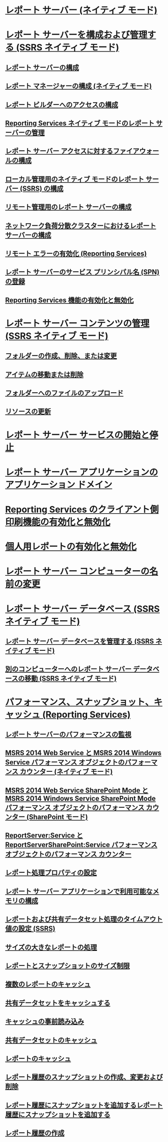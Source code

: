 # [レポート サーバー (ネイティブ モード)](reporting-services-report-server-native-mode.md)
# [レポート サーバーを構成および管理する (SSRS ネイティブ モード)](configure-and-administer-a-report-server-ssrs-native-mode.md)
## [レポート サーバーの構成](configure-a-report-server-reporting-services-native-mode.md)
## [レポート マネージャーの構成 (ネイティブ モード)](configure-web-portal.md)
## [レポート ビルダーへのアクセスの構成](configure-report-builder-access.md)
## [Reporting Services ネイティブ モードのレポート サーバーの管理](manage-a-reporting-services-native-mode-report-server.md)
## [レポート サーバー アクセスに対するファイアウォールの構成](configure-a-firewall-for-report-server-access.md)
## [ローカル管理用のネイティブ モードのレポート サーバー (SSRS) の構成](configure-a-native-mode-report-server-for-local-administration-ssrs.md)
## [リモート管理用のレポート サーバーの構成](configure-a-report-server-for-remote-administration.md)
## [ネットワーク負荷分散クラスターにおけるレポート サーバーの構成](configure-a-report-server-on-a-network-load-balancing-cluster.md)
## [リモート エラーの有効化 (Reporting Services)](enable-remote-errors-reporting-services.md)
## [レポート サーバーのサービス プリンシパル名 (SPN) の登録](register-a-service-principal-name-spn-for-a-report-server.md)
## [Reporting Services 機能の有効化と無効化](turn-reporting-services-features-on-or-off.md)
# [レポート サーバー コンテンツの管理 (SSRS ネイティブ モード)](report-server-content-management-ssrs-native-mode.md)
## [フォルダーの作成、削除、または変更](create-delete-or-modify-a-folder-report-manager.md)
## [アイテムの移動または削除](move-or-delete-an-item-report-manager.md)
## [フォルダーへのファイルのアップロード](upload-files-to-a-folder.md)
## [リソースの更新](update-a-resource-report-manager.md)
# [レポート サーバー サービスの開始と停止](start-and-stop-the-report-server-service.md)
# [レポート サーバー アプリケーションのアプリケーション ドメイン](application-domains-for-report-server-applications.md)
# [Reporting Services のクライアント側印刷機能の有効化と無効化](enable-and-disable-client-side-printing-for-reporting-services.md)
# [個人用レポートの有効化と無効化](enable-and-disable-my-reports.md)
# [レポート サーバー コンピューターの名前の変更](rename-a-report-server-computer.md)
# [レポート サーバー データベース (SSRS ネイティブ モード)](report-server-database-ssrs-native-mode.md)
## [レポート サーバー データベースを管理する (SSRS ネイティブ モード)](administer-a-report-server-database-ssrs-native-mode.md)
## [別のコンピューターへのレポート サーバー データベースの移動 (SSRS ネイティブ モード)](moving-the-report-server-databases-to-another-computer-ssrs-native-mode.md)
# [パフォーマンス、スナップショット、キャッシュ (Reporting Services)](performance-snapshots-caching-reporting-services.md)
## [レポート サーバーのパフォーマンスの監視](monitoring-report-server-performance.md)
## [MSRS 2014 Web Service と MSRS 2014 Windows Service パフォーマンス オブジェクトのパフォーマンス カウンター (ネイティブ モード)](performance-counters-msrs-2011-web-service-performance-objects.md)
## [MSRS 2014 Web Service SharePoint Mode と MSRS 2014 Windows Service SharePoint Mode パフォーマンス オブジェクトのパフォーマンス カウンター (SharePoint モード)](performance-counters-msrs-2011-sharepoint-mode-performance-objects.md)
## [ReportServer:Service と ReportServerSharePoint:Service パフォーマンス オブジェクトのパフォーマンス カウンター](performance-counters-reportserver-service-performance-objects.md)
## [レポート処理プロパティの設定](set-report-processing-properties.md)
## [レポート サーバー アプリケーションで利用可能なメモリの構成](configure-available-memory-for-report-server-applications.md)
## [レポートおよび共有データセット処理のタイムアウト値の設定 (SSRS)](setting-time-out-values-for-report-and-shared-dataset-processing-ssrs.md)
## [サイズの大きなレポートの処理](process-large-reports.md)
## [レポートとスナップショットのサイズ制限](report-and-snapshot-size-limits.md)
## [複数のレポートのキャッシュ](caching-reports-ssrs.md)
## [共有データセットをキャッシュする](cache-shared-datasets-ssrs.md)
## [キャッシュの事前読み込み](preload-the-cache-report-manager.md)
## [共有データセットのキャッシュ](cache-a-shared-dataset.md)
## [レポートのキャッシュ](cache-a-report-report-manager.md)
## [レポート履歴のスナップショットの作成、変更および削除](create-modify-and-delete-snapshots-in-report-history.md)
## [レポート履歴にスナップショットを追加するレポート履歴にスナップショットを追加する](add-a-snapshot-to-report-history-report-manager.md)
## [レポート履歴の作成](create-report-history-reporting-services-in-sharepoint-integrated-mode.md)
